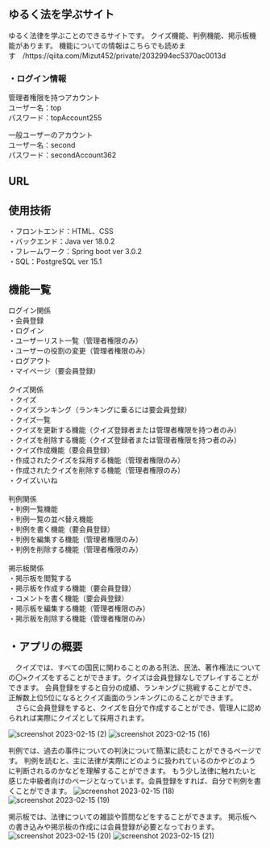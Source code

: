 <h2>ゆるく法を学ぶサイト</h2>
ゆるく法律を学ぶことのできるサイトです。
クイズ機能、判例機能、掲示板機能があります。
機能についての情報はこちらでも読めます　/https://qiita.com/Mizut452/private/2032994ec5370ac0013d

<h3>・ログイン情報</h3>
管理者権限を持つアカウント<br>
ユーザー名：top<br>
パスワード：topAccount255<br>

一般ユーザーのアカウント<br>
ユーザー名：second<br>
パスワード：secondAccount362

<h2>URL</h2>

<h2>使用技術</h2>
・フロントエンド：HTML、CSS<br>
・バックエンド：Java ver 18.0.2<br>
・フレームワーク：Spring boot ver 3.0.2<br>
・SQL：PostgreSQL ver 15.1

<h2>機能一覧</h2>
ログイン関係<br>
・会員登録<br>
・ログイン<br>
・ユーザーリスト一覧（管理者権限のみ）<br>
・ユーザーの役割の変更（管理者権限のみ）<br>
・ログアウト<br>
・マイページ（要会員登録）<br>
<br>
クイズ関係<br>
・クイズ<br>
・クイズランキング（ランキングに乗るには要会員登録）<br>
・クイズ一覧<br>
・クイズを更新する機能（クイズ登録者または管理者権限を持つ者のみ）<br>
・クイズを削除する機能（クイズ登録者または管理者権限を持つ者のみ）<br>
・クイズ作成機能（要会員登録）<br>
・作成されたクイズを採用する機能（管理者権限のみ）<br>
・作成されたクイズを削除する機能（管理者権限のみ）<br>
・クイズいいね<br>
<br>
判例関係<br>
・判例一覧機能<br>
・判例一覧の並べ替え機能<br>
・判例を書く機能（要会員登録）<br>
・判例を編集する機能（管理者権限のみ）<br>
・判例を削除する機能（管理者権限のみ）<br>
<br>
掲示板関係<br>
・掲示板を閲覧する<br>
・掲示板を作成する機能（要会員登録）<br>
・コメントを書く機能（要会員登録）<br>
・掲示板を編集する機能（管理者権限のみ）<br>
・掲示板を削除する機能（管理者権限のみ）<br>

<h2>・アプリの概要</h2>
　クイズでは、すべての国民に関わることのある刑法、民法、著作権法についての〇×クイズをすることができます。クイズは会員登録なしでプレイすることができます。
会員登録をすると自分の成績、ランキングに挑戦することができ、
正解数上位5位になるとクイズ画面のランキングにのることができます。<br>
　さらに会員登録をすると、クイズを自分で作成することができ、管理人に認められれば実際にクイズとして採用されます。

![screenshot 2023-02-15 (2)](https://user-images.githubusercontent.com/113313728/218803495-18efc141-d243-4c60-9855-1df5187f81ee.jpg)
![screenshot 2023-02-15 (16)](https://user-images.githubusercontent.com/113313728/218803749-dfe0890c-98e3-4aeb-9ebe-b8e68e6447b1.jpg)

判例では、過去の事件についての判決について簡潔に読むことができるページです。
判例を読むと、主に法律が実際にどのように扱われているのかやどのように判断されるのかなどを理解することができます。
もう少し法律に触れたいと感じた中級者向けのページとなっています。会員登録をすれば、自分で判例を書くことができます。
![screenshot 2023-02-15 (18)](https://user-images.githubusercontent.com/113313728/218803942-78c4126d-db2a-477d-af6e-272c8d5710f3.jpg)
![screenshot 2023-02-15 (19)](https://user-images.githubusercontent.com/113313728/218804001-4de9d5f3-40f3-493d-b367-5b7c6a130de8.jpg)

掲示板では、法律についての雑談や質問などをすることができます。
掲示板への書き込みや掲示板の作成には会員登録が必要となっております。
![screenshot 2023-02-15 (20)](https://user-images.githubusercontent.com/113313728/218804124-7971886a-8025-4ccd-84ab-17aabe0adad4.jpg)
![screenshot 2023-02-15 (21)](https://user-images.githubusercontent.com/113313728/218804145-69d27e92-b0e5-4f2f-ba91-eabbe4505a02.jpg)